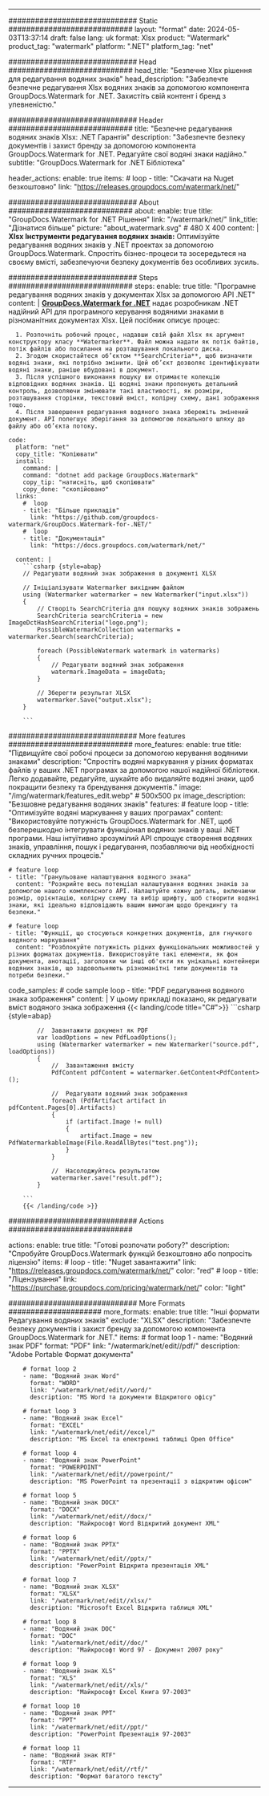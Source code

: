 
---
############################# Static ############################
layout: "format"
date:  2024-05-03T13:37:14
draft: false
lang: uk
format: Xlsx
product: "Watermark"
product_tag: "watermark"
platform: ".NET"
platform_tag: "net"

############################# Head ############################
head_title: "Безпечне Xlsx рішення для редагування водяних знаків"
head_description: "Забезпечте безпечне редагування Xlsx водяних знаків за допомогою компонента GroupDocs.Watermark for .NET. Захистіть свій контент і бренд з упевненістю."

############################# Header ############################
title: "Безпечне редагування водяних знаків Xlsx: .NET Гарантія" 
description: "Забезпечте безпеку документів і захист бренду за допомогою компонента GroupDocs.Watermark for .NET. Редагуйте свої водяні знаки надійно."
subtitle: "GroupDocs.Watermark for .NET Бібліотека" 

header_actions:
  enable: true
  items:
    #  loop
    - title: "Скачати на Nuget безкоштовно"
      link: "https://releases.groupdocs.com/watermark/net/"
      
############################# About ############################
about:
    enable: true
    title: "GroupDocs.Watermark for .NET Рішення"
    link: "/watermark/net/"
    link_title: "Дізнатися більше"
    picture: "about_watermark.svg" # 480 X 400
    content: |
       **Xlsx Інструменти редагування водяних знаків:** Оптимізуйте редагування водяних знаків у .NET проектах за допомогою GroupDocs.Watermark. Спростіть бізнес-процеси та зосередьтеся на своєму вмісті, забезпечуючи безпеку документів без особливих зусиль.

############################# Steps ############################
steps:
    enable: true
    title: "Програмне редагування водяних знаків у документах Xlsx за допомогою API .NET"
    content: |
      **[GroupDocs.Watermark for .NET](https://products.groupdocs.com/watermark/net/)** надає розробникам .NET надійний API для програмного керування водяними знаками в різноманітних документах Xlsx. Цей посібник описує процес:
      
      1. Розпочніть робочий процес, надавши свій файл Xlsx як аргумент конструктору класу **Watermarker**. Файл можна надати як потік байтів, потік файлів або посилання на розташування локального диска.
      2. Згодом скористайтеся об’єктом **SearchCriteria**, щоб визначити водяні знаки, які потрібно змінити. Цей об’єкт дозволяє ідентифікувати водяні знаки, раніше вбудовані в документ.
      3. Після успішного виконання пошуку ви отримаєте колекцію відповідних водяних знаків. Ці водяні знаки пропонують детальний контроль, дозволяючи змінювати такі властивості, як розміри, розташування сторінки, текстовий вміст, колірну схему, дані зображення тощо.
      4. Після завершення редагування водяного знака збережіть змінений документ. API полегшує зберігання за допомогою локального шляху до файлу або об’єкта потоку.
   
    code:
      platform: "net"
      copy_title: "Копіювати"
      install:
        command: |
        command: "dotnet add package GroupDocs.Watermark"
        copy_tip: "натисніть, щоб скопіювати"
        copy_done: "скопійовано"
      links:
        #  loop
        - title: "Більше прикладів"
          link: "https://github.com/groupdocs-watermark/GroupDocs.Watermark-for-.NET/"
        #  loop
        - title: "Документація"
          link: "https://docs.groupdocs.com/watermark/net/"
          
      content: |
        ```csharp {style=abap}
        // Редагувати водяний знак зображення в документі XLSX

        // Ініціалізувати Watermarker вихідним файлом
        using (Watermarker watermarker = new Watermarker("input.xlsx"))
        {
            // Створіть SearchCriteria для пошуку водяних знаків зображень
            SearchCriteria searchCriteria = new ImageDctHashSearchCriteria("logo.png");
            PossibleWatermarkCollection watermarks = watermarker.Search(searchCriteria);

            foreach (PossibleWatermark watermark in watermarks)
            {
                // Редагувати водяний знак зображення
                watermark.ImageData = imageData;
            }

            // Зберегти результат XLSX
            watermarker.Save("output.xlsx");
        }
        
        ```     

############################# More features ############################
more_features:
  enable: true
  title: "Підвищуйте свої робочі процеси за допомогою керування водяними знаками"
  description: "Спростіть водяні маркування у різних форматах файлів у ваших .NET програмах за допомогою нашої надійної бібліотеки. Легко додавайте, редагуйте, шукайте або видаляйте водяні знаки, щоб покращити безпеку та брендування документів."
  image: "/img/watermark/features_edit.webp" # 500x500 px
  image_description: "Безшовне редагування водяних знаків"
  features:
    # feature loop
    - title: "Оптимізуйте водяні маркування у ваших програмах"
      content: "Використовуйте потужність GroupDocs.Watermark for .NET, щоб безперешкодно інтегрувати функціонал водяних знаків у ваші .NET програми. Наш інтуїтивно зрозумілий API спрощує створення водяних знаків, управління, пошук і редагування, позбавляючи від необхідності складних ручних процесів."

    # feature loop
    - title: "Гранульоване налаштування водяного знака"
      content: "Розкрийте весь потенціал налаштування водяних знаків за допомогою нашого комплексного API. Налаштуйте кожну деталь, включаючи розмір, орієнтацію, колірну схему та вибір шрифту, щоб створити водяні знаки, які ідеально відповідають вашим вимогам щодо брендингу та безпеки."

    # feature loop
    - title: "Функції, що стосуються конкретних документів, для гнучкого водяного маркування"
      content: "Розблокуйте потужність рідних функціональних можливостей у різних форматах документів. Використовуйте такі елементи, як фон документа, анотації, заголовки чи інші об'єкти як унікальні контейнери водяних знаків, що задовольняють різноманітні типи документів та потреби безпеки."
      
  code_samples:
    # code sample loop
    - title: "PDF редагування водяного знака зображення"
      content: |
        У цьому прикладі показано, як редагувати вміст водяного знака зображення
        {{< landing/code title="C#">}}
        ```csharp {style=abap}
        
            //  Завантажити документ як PDF
            var loadOptions = new PdfLoadOptions();
            using (Watermarker watermarker = new Watermarker("source.pdf", loadOptions))
            {
                //  Завантаження вмісту
                PdfContent pdfContent = watermarker.GetContent<PdfContent>();

                //  Редагувати водяний знак зображення
                foreach (PdfArtifact artifact in pdfContent.Pages[0].Artifacts)
                {
                    if (artifact.Image != null)
                    {
                        artifact.Image = new PdfWatermarkableImage(File.ReadAllBytes("test.png"));
                    }
                }

                //  Насолоджуйтесь результатом
                watermarker.save("result.pdf");
            }

        ```
        {{< /landing/code >}}


############################# Actions ############################

actions:
  enable: true
  title: "Готові розпочати роботу?"
  description: "Спробуйте GroupDocs.Watermark функцій безкоштовно або попросіть ліцензію"
  items:
    #  loop
    - title: "Nuget завантажити"
      link: "https://releases.groupdocs.com/watermark/net/"
      color: "red"
        #  loop
    - title: "Ліцензування"
      link: "https://purchase.groupdocs.com/pricing/watermark/net/"
      color: "light"


############################# More Formats #####################
more_formats:
    enable: true
    title: "Інші формати Редагування водяних знаків"
    exclude: "XLSX"
    description: "Забезпечте безпеку документів і захист бренду за допомогою компонента GroupDocs.Watermark for .NET."
    items: 
        # format loop 1
        - name: "Водяний знак PDF"
          format: "PDF"
          link: "/watermark/net/edit//pdf/"
          description: "Adobe Portable Формат документа"

        # format loop 2
        - name: "Водяний знак Word"
          format: "WORD"
          link: "/watermark/net/edit//word/"
          description: "MS Word та документи Відкритого офісу"
          
        # format loop 3
        - name: "Водяний знак Excel"
          format: "EXCEL"
          link: "/watermark/net/edit//excel/"
          description: "MS Excel та електронні таблиці Open Office"

        # format loop 4
        - name: "Водяний знак PowerPoint"
          format: "POWERPOINT"
          link: "/watermark/net/edit//powerpoint/"
          description: "MS PowerPoint та презентації з відкритим офісом"

        # format loop 5
        - name: "Водяний знак DOCX"
          format: "DOCX"
          link: "/watermark/net/edit//docx/"
          description: "Майкрософт Word Відкритий документ XML"
          
        # format loop 6
        - name: "Водяний знак PPTX"
          format: "PPTX"
          link: "/watermark/net/edit//pptx/"
          description: "PowerPoint Відкрита презентація XML"
          
        # format loop 7
        - name: "Водяний знак XLSX"
          format: "XLSX"
          link: "/watermark/net/edit//xlsx/"
          description: "Microsoft Excel Відкрита таблиця XML"

        # format loop 8
        - name: "Водяний знак DOC"
          format: "DOC"
          link: "/watermark/net/edit//doc/"
          description: "Майкрософт Word 97 - Документ 2007 року"

        # format loop 9
        - name: "Водяний знак XLS"
          format: "XLS"
          link: "/watermark/net/edit//xls/"
          description: "Майкрософт Excel Книга 97-2003"

        # format loop 10
        - name: "Водяний знак PPT"
          format: "PPT"
          link: "/watermark/net/edit//ppt/"
          description: "PowerPoint Презентація 97-2003"

        # format loop 11
        - name: "Водяний знак RTF"
          format: "RTF"
          link: "/watermark/net/edit//rtf/"
          description: "Формат багатого тексту"

---